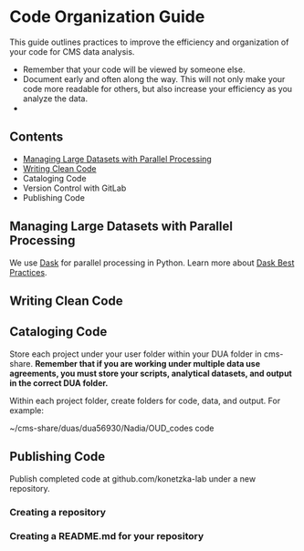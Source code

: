 # Code Organization Guide

This guide outlines practices to improve the efficiency and organization of your code for CMS data analysis. 

* Remember that your code will be viewed by someone else.
* Document early and often along the way. This will not only make your code more readable for others, but also increase your efficiency as you analyze the data.
* 

## Contents 
* [Managing Large Datasets with Parallel Processing](https://github.com/konetzka-lab/code-org-guide/edit/main/README#Managing-Large-Datasets-with-Parallel-Processing)
* [Writing Clean Code](/main/README.md#writing-clean-code)
* Cataloging Code
* Version Control with GitLab 
* Publishing Code



## Managing Large Datasets with Parallel Processing 

We use [Dask](https://www.dask.org/) for parallel processing in Python. Learn more about [Dask Best Practices](https://docs.dask.org/en/stable/best-practices.html). 


## Writing Clean Code


## Cataloging Code

Store each project under your user folder within your DUA folder in cms-share. **Remember that if you are working under multiple data use agreements, you must store your scripts, analytical datasets, and output in the correct DUA folder.** 

Within each project folder, create folders for code, data, and output. For example: 

  ~/cms-share/duas/dua56930/Nadia/OUD_codes
                                        code 
  


## Publishing Code

Publish completed code at github.com/konetzka-lab under a new repository. 

### Creating a repository
### Creating a README.md for your repository 
